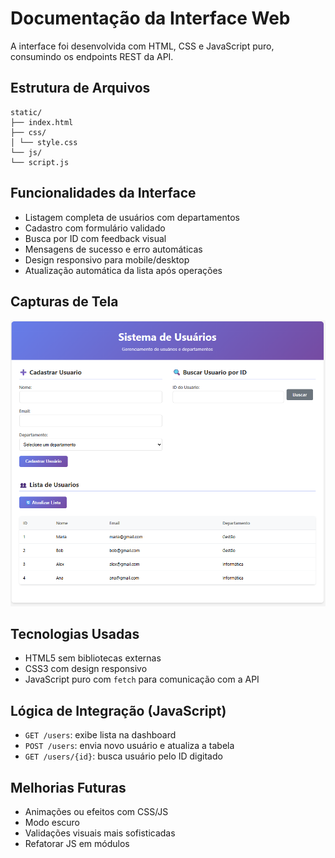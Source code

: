 # Documentação da Interface Web

A interface foi desenvolvida com HTML, CSS e JavaScript puro, consumindo os endpoints REST da API.

## Estrutura de Arquivos

```
static/
├── index.html
├── css/
│ └── style.css
└── js/
└── script.js
```

## Funcionalidades da Interface

- Listagem completa de usuários com departamentos
- Cadastro com formulário validado
- Busca por ID com feedback visual
- Mensagens de sucesso e erro automáticas
- Design responsivo para mobile/desktop
- Atualização automática da lista após operações

## Capturas de Tela

![Screenshot](https://github.com/Alan-oliveir/userdept/blob/main/images/screenshot.png)

## Tecnologias Usadas

- HTML5 sem bibliotecas externas
- CSS3 com design responsivo
- JavaScript puro com `fetch` para comunicação com a API

## Lógica de Integração (JavaScript)

- `GET /users`: exibe lista na dashboard
- `POST /users`: envia novo usuário e atualiza a tabela
- `GET /users/{id}`: busca usuário pelo ID digitado

## Melhorias Futuras

- Animações ou efeitos com CSS/JS
- Modo escuro
- Validações visuais mais sofisticadas
- Refatorar JS em módulos
